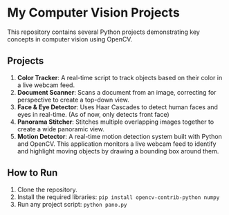 # My Computer Vision Projects

This repository contains several Python projects demonstrating key concepts in computer vision using OpenCV.

## Projects

1.  **Color Tracker**: A real-time script to track objects based on their color in a live webcam feed.
2.  **Document Scanner**: Scans a document from an image, correcting for perspective to create a top-down view.
3.  **Face & Eye Detector**: Uses Haar Cascades to detect human faces and eyes in real-time. (As of now, only detects front face)
4.  **Panorama Stitcher**: Stitches multiple overlapping images together to create a wide panoramic view.
5.  **Motion Detector**: A real-time motion detection system built with Python and OpenCV. This application monitors a live webcam feed to identify and highlight moving objects by drawing a bounding box around them.
## How to Run
1. Clone the repository.
2. Install the required libraries: `pip install opencv-contrib-python numpy`
3. Run any project script: `python pano.py`